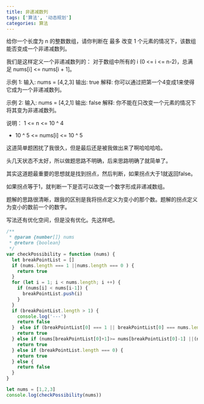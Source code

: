 ```yaml
---
title: 非递减数列
tags: ['算法', '动态规划']
categories: 算法
---
```


给你一个长度为 n 的整数数组，请你判断在 最多 改变 1 个元素的情况下，该数组能否变成一个非递减数列。

我们是这样定义一个非递减数列的： 对于数组中所有的 i (0 <= i <= n-2)，总满足 nums[i] <= nums[i + 1]。

<!--more-->

示例 1:
输入: nums = [4,2,3]
输出: true
解释: 你可以通过把第一个4变成1来使得它成为一个非递减数列。

示例 2:
输入: nums = [4,2,1]
输出: false
解释: 你不能在只改变一个元素的情况下将其变为非递减数列。

说明：
1 <= n <= 10 ^ 4
- 10 ^ 5 <= nums[i] <= 10 ^ 5

这道简单题困扰了我很久，但是最后还是被我做出来了啊哈哈哈哈。

头几天状态不太好，所以做题思路不明确，后来思路明确了就简单了。

其实这道题最重要的思想就是找到拐点，然后判断，如果拐点大于1就返回false。

如果拐点等于1，就判断一下是否可以改变一个数字形成非递减数组。

题解的思路很清晰，跟我的区别是我将拐点定义为变小的那个数。题解的拐点定义为变小的数前一个的数字。

写法还有优化空间，但是没有优化。先这样吧。

```javascript
/**
 * @param {number[]} nums
 * @return {boolean}
 */
var checkPossibility = function (nums) {
  let breakPointList = []
  if (nums.length === 1 ||nums.length === 0 ) {
    return true
  }
  for (let i = 1; i < nums.length; i ++) {
    if (nums[i] < nums[i-1]) {
      breakPointList.push(i)
    }
  }
  if (breakPointList.length > 1) {
    console.log('---')
    return false
  }  else if (breakPointList[0] === 1 || breakPointList[0] === nums.length-1){
    return true
  } else if (nums[breakPointList[0]+1]>= nums[breakPointList[0]-1] ||(nums[breakPointList[0]]>= nums[breakPointList[0]-2] &&nums[breakPointList[0]+1]>= nums[breakPointList[0]-2] )) {
    return true
  } else if (breakPointList.length === 0) {
    return true
  } else {
    return false
  }
}

let nums = [1,2,3]
console.log(checkPossibility(nums))
```
